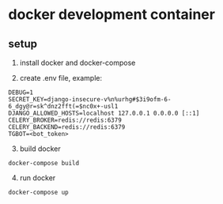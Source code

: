 # docker development container
## setup

1. install docker and docker-compose

2. create .env file, example:
```
DEBUG=1
SECRET_KEY=django-insecure-v%n%urhg#$3i9ofm-6-6_dgy@r=sk^dnz2fft(=$nc0x+-usl1
DJANGO_ALLOWED_HOSTS=localhost 127.0.0.1 0.0.0.0 [::1]
CELERY_BROKER=redis://redis:6379
CELERY_BACKEND=redis://redis:6379
TGBOT=<bot_token>
```

3. build docker
```
docker-compose build
```

4. run docker
```
docker-compose up
```
